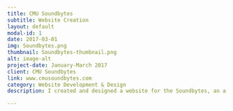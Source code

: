 ```yaml
---
title: CMU Soundbytes
subtitle: Website Creation
layout: default
modal-id: 1
date: 2017-03-01
img: Soundbytes.png
thumbnail: Soundbytes-thumbnail.png
alt: image-alt
project-date: January-March 2017
client: CMU Soundbytes
link: www.cmusoundbytes.com
category: Website Development & Design
description: I created and designed a website for the Soundbytes, an a cappella group at CMU, by using the Jekyll Ruby gem.  Based off of a mixture of different templates, the website itself was constructed and redesigned to fit the needs of the group, including easily updateable content and a blog page for the group to share future info regarding their events.

---
```

